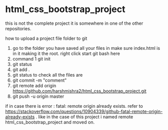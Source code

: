 # html_css_bootstrap_project

this is not the complete project it is somewhere in one of the other repositories.

how to upload a project file folder to git
1. go to the folder you have saved all your files in make sure index.html is in it making it the root. right click start git bash here
2. command 1 git init
3. git status
4. git add .
5. git status to check all the files are 
6. git commit -m "comment"
7. git remote add origin https://github.com/harshmishra2/html_css_bootstrap_project.git
8. git push -u origin master

if in case there is error : fatal: remote origin already exists.
refer to https://stackoverflow.com/questions/10904339/github-fatal-remote-origin-already-exists .
like in the case of this project i named remote html_css_bootstrap_project and moved on.
